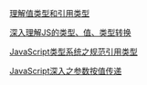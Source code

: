 [理解值类型和引用类型](https://github.com/zhangxinmei/summary/issues/5)

[深入理解JS的类型、值、类型转换](https://github.com/amandakelake/blog/issues/34)


[JavaScript类型系统之规范引用类型](https://github.com/XiaoDHuang/node_index/issues/15)

[JavaScript深入之参数按值传递](https://github.com/mqyqingfeng/Blog/issues/10)
